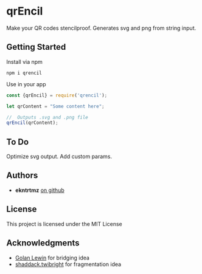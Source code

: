 # qrEncil

Make your QR codes stencilproof. Generates svg and png from string input.

## Getting Started
Install via npm

```
npm i qrencil
```
Use in your app

```javascript
const {qrEncil} = require('qrencil');

let qrContent = "Some content here";

//  Outputs .svg and .png file
qrEncil(qrContent);
```

## To Do
Optimize svg output. Add custom params.

## Authors

* **ekntrtmz** [on github](https://github.com/ekntrtmz)


## License

This project is licensed under the MIT License

## Acknowledgments

* [Golan Lewin](https://github.com/golanlevin) for bridging idea
* [shaddack.twibright](http://www.shaddack.twibright.com/projects/) for fragmentation idea
